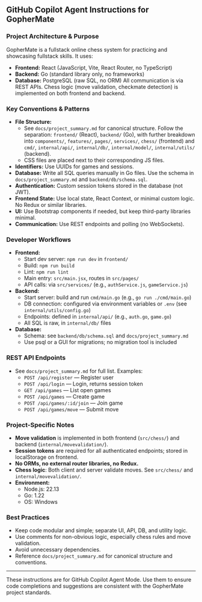 ## GitHub Copilot Agent Instructions for GopherMate

### Project Architecture & Purpose
GopherMate is a fullstack online chess system for practicing and showcasing fullstack skills. It uses:
- **Frontend:** React (JavaScript, Vite, React Router, no TypeScript)
- **Backend:** Go (standard library only, no frameworks)
- **Database:** PostgreSQL (raw SQL, no ORM)
All communication is via REST APIs. Chess logic (move validation, checkmate detection) is implemented on both frontend and backend.

### Key Conventions & Patterns
- **File Structure:**
  - See `docs/project_summary.md` for canonical structure. Follow the separation: `frontend/` (React), `backend/` (Go), with further breakdown into `components/`, `features/`, `pages/`, `services/`, `chess/` (frontend) and `cmd/`, `internal/api/`, `internal/db/`, `internal/model/`, `internal/utils/` (backend).
  - CSS files are placed next to their corresponding JS files.
- **Identifiers:** Use UUIDs for games and sessions.
- **Database:** Write all SQL queries manually in Go files. Use the schema in `docs/project_summary.md` and `backend/db/schema.sql`.
- **Authentication:** Custom session tokens stored in the database (not JWT).
- **Frontend State:** Use local state, React Context, or minimal custom logic. No Redux or similar libraries.
- **UI:** Use Bootstrap components if needed, but keep third-party libraries minimal.
- **Communication:** Use REST endpoints and polling (no WebSockets).

### Developer Workflows
- **Frontend:**
  - Start dev server: `npm run dev` in `frontend/`
  - Build: `npm run build`
  - Lint: `npm run lint`
  - Main entry: `src/main.jsx`, routes in `src/pages/`
  - API calls: via `src/services/` (e.g., `authService.js`, `gameService.js`)
- **Backend:**
  - Start server: build and run `cmd/main.go` (e.g., `go run ./cmd/main.go`)
  - DB connection: configured via environment variables or `.env` (see `internal/utils/config.go`)
  - Endpoints: defined in `internal/api/` (e.g., `auth.go`, `game.go`)
  - All SQL is raw, in `internal/db/` files
- **Database:**
  - Schema: see `backend/db/schema.sql` and `docs/project_summary.md`
  - Use psql or a GUI for migrations; no migration tool is included

### REST API Endpoints
- See `docs/project_summary.md` for full list. Examples:
  - `POST /api/register` — Register user
  - `POST /api/login` — Login, returns session token
  - `GET /api/games` — List open games
  - `POST /api/games` — Create game
  - `POST /api/games/:id/join` — Join game
  - `POST /api/games/move` — Submit move

### Project-Specific Notes
- **Move validation** is implemented in both frontend (`src/chess/`) and backend (`internal/movevalidation/`).
- **Session tokens** are required for all authenticated endpoints; stored in localStorage on frontend.
- **No ORMs, no external router libraries, no Redux.**
- **Chess logic**: Both client and server validate moves. See `src/chess/` and `internal/movevalidation/`.
- **Environment:**
  - Node.js: 22.13
  - Go: 1.22
  - OS: Windows

### Best Practices
- Keep code modular and simple; separate UI, API, DB, and utility logic.
- Use comments for non-obvious logic, especially chess rules and move validation.
- Avoid unnecessary dependencies.
- Reference `docs/project_summary.md` for canonical structure and conventions.

---
These instructions are for GitHub Copilot Agent Mode. Use them to ensure code completions and suggestions are consistent with the GopherMate project standards.
